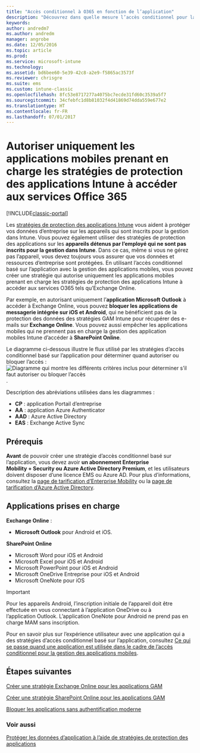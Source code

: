 ```yaml
---
title: "Accès conditionnel à O365 en fonction de l’application"
description: "Découvrez dans quelle mesure l’accès conditionnel pour la gestion des applications mobiles peut aider à contrôler les applications qui ont accès aux services O365."
keywords: 
author: andredm7
ms.author: andredm
manager: angrobe
ms.date: 12/05/2016
ms.topic: article
ms.prod: 
ms.service: microsoft-intune
ms.technology: 
ms.assetid: bd6bee60-5e39-42c8-a2e9-f5865ac3573f
ms.reviewer: chrisgre
ms.suite: ems
ms.custom: intune-classic
ms.openlocfilehash: 8fc53e8717277a4075bc7ecde31fd60c3539a5f7
ms.sourcegitcommit: 34cfebfc1d8b81032f4d41869d74dda559e677e2
ms.translationtype: HT
ms.contentlocale: fr-FR
ms.lasthandoff: 07/01/2017
---
```

# <a name="allow-only-mobile-apps-that-support-intune-app-protection-policies-to-access-office-365-services"></a>Autoriser uniquement les applications mobiles prenant en charge les stratégies de protection des applications Intune à accéder aux services Office 365

[!INCLUDE[classic-portal](../includes/classic-portal.md)]

Les [stratégies de protection des applications Intune](protect-apps-and-data-with-microsoft-intune.md) vous aident à protéger vos données d’entreprise sur les appareils qui sont inscrits pour la gestion dans Intune. Vous pouvez également utiliser des stratégies de protection des applications sur les **appareils détenus par l’employé qui ne sont pas inscrits pour la gestion dans Intune**.  Dans ce cas, même si vous ne gérez pas l’appareil, vous devez toujours vous assurer que vos données et ressources d’entreprise sont protégées. En utilisant l’accès conditionnel basé sur l’application avec la gestion des applications mobiles, vous pouvez créer une stratégie qui autorise uniquement les applications mobiles prenant en charge les stratégies de protection des applications Intune à accéder aux services O365 tels qu’Exchange Online.

Par exemple, en autorisant uniquement l’**application Microsoft Outlook** à accéder à Exchange Online, vous pouvez **bloquer les applications de messagerie intégrée sur iOS et Android**, qui ne bénéficient pas de la protection des données des stratégies GAM Intune pour récupérer des e-mails sur **Exchange Online**. Vous pouvez aussi empêcher les applications mobiles qui ne prennent pas en charge la gestion des application mobiles Intune d’accéder à **SharePoint Online**.

Le diagramme ci-dessous illustre le flux utilisé par les stratégies d’accès conditionnel basé sur l’application pour déterminer quand autoriser ou bloquer l’accès : ![Diagramme qui montre les différents critères inclus pour déterminer s’il faut autoriser ou bloquer l’accès](../media/mam-ca-decision-flow_simple.png).

Description des abréviations utilisées dans les diagrammes :
* **CP** : application Portail d’entreprise
* **AA** : application Azure Authenticator
* **AAD** : Azure Active Directory
* **EAS** : Exchange Active Sync

## <a name="prerequisites"></a>Prérequis
**Avant** de pouvoir créer une stratégie d’accès conditionnel basé sur l’application, vous devez avoir **un abonnement Enterprise Mobility + Security ou Azure Active Directory Premium**, et les utilisateurs doivent disposer d’une licence EMS ou Azure AD. Pour plus d’informations, consultez la [page de tarification d’Enterprise Mobility](https://www.microsoft.com/cloud-platform/enterprise-mobility-pricing) ou la [page de tarification d’Azure Active Directory](https://azure.microsoft.com/pricing/details/active-directory/).


## <a name="supported-apps"></a>Applications prises en charge
**Exchange Online** :
* **Microsoft Outlook** pour Android et iOS.

**SharePoint Online**
* Microsoft Word pour iOS et Android
* Microsoft Excel pour iOS et Android
* Microsoft PowerPoint pour iOS et Android
* Microsoft OneDrive Entreprise pour iOS et Android
* Microsoft OneNote pour iOS

>[!IMPORTANT]
>Pour les appareils Android, l’inscription initiale de l’appareil doit être effectuée en vous connectant à l’application OneDrive ou à l’application Outlook. L’application OneNote pour Android ne prend pas en charge MAM sans inscription.

Pour en savoir plus sur l’expérience utilisateur avec une application qui a des stratégies d’accès conditionnel basé sur l’application, consultez [Ce qui se passe quand une application est utilisée dans le cadre de l’accès conditionnel pour la gestion des applications mobiles](use-apps-with-mam-ca.md).


## <a name="next-steps"></a>Étapes suivantes
[Créer une stratégie Exchange Online pour les applications GAM](mam-ca-for-exchange-online.md)

[Créer une stratégie SharePoint Online pour les applications GAM](mam-ca-for-sharepoint-online.md)

[Bloquer les applications sans authentification moderne](block-apps-with-no-modern-authentication.md)

### <a name="see-also"></a>Voir aussi

[Protéger les données d’application à l’aide de stratégies de protection des applications](protect-app-data-using-mobile-app-management-policies-with-microsoft-intune.md)
